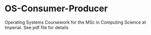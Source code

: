 # OS-Consumer-Producer

Operating Systems Coursework for the MSc in Computing Science at Imperial. See pdf file for details
